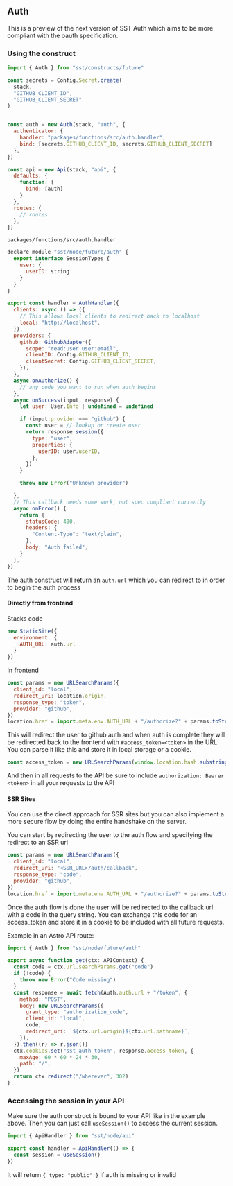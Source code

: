 ## Auth

This is a preview of the next version of SST Auth which aims to be more compliant with the oauth specification.


### Using the construct

```js
import { Auth } from "sst/constructs/future"

const secrets = Config.Secret.create(
  stack,
  "GITHUB_CLIENT_ID",
  "GITHUB_CLIENT_SECRET"
)


const auth = new Auth(stack, "auth", {
  authenticator: {
    handler: "packages/functions/src/auth.handler",
    bind: [secrets.GITHUB_CLIENT_ID, secrets.GITHUB_CLIENT_SECRET]
  },
})

const api = new Api(stack, "api", {
  defaults: {
    function: {
      bind: [auth]
    }
  },
  routes: {
    // routes
  },
})
```

`packages/functions/src/auth.handler`
```js
declare module "sst/node/future/auth" {
  export interface SessionTypes {
    user: {
      userID: string
    }
  }
}

export const handler = AuthHandler({
  clients: async () => ({
    // This allows local clients to redirect back to localhost
    local: "http://localhost",
  }),
  providers: {
    github: GithubAdapter({
      scope: "read:user user:email",
      clientID: Config.GITHUB_CLIENT_ID,
      clientSecret: Config.GITHUB_CLIENT_SECRET,
    }),
  },
  async onAuthorize() {
    // any code you want to run when auth begins
  },
  async onSuccess(input, response) {
    let user: User.Info | undefined = undefined

    if (input.provider === "github") {
      const user = // lookup or create user
      return response.session({
        type: "user",
        properties: {
          userID: user.userID,
        },
      })
    }

    throw new Error("Unknown provider")

  },
  // This callback needs some work, not spec compliant currently
  async onError() {
    return {
      statusCode: 400,
      headers: {
        "Content-Type": "text/plain",
      },
      body: "Auth failed",
    }
  },
})

```

The auth construct will return an `auth.url` which you can redirect to in order to begin the auth process

#### Directly from frontend

Stacks code
```js
new StaticSite({
  environment: {
    AUTH_URL: auth.url
  }
})
```

In frontend
```js
const params = new URLSearchParams({
  client_id: "local",
  redirect_uri: location.origin,
  response_type: "token",
  provider: "github",
})
location.href = import.meta.env.AUTH_URL + "/authorize?" + params.toString()
```

This will redirect the user to github auth and when auth is complete they will be redirected back to the frontend with `#access_token=<token>` in the URL. You can parse it like this and store it in local storage or a cookie.

```js
const access_token = new URLSearchParams(window.location.hash.substring(1)).get("access_token")
```

And then in all requests to the API be sure to include `authorization: Bearer <token>` in all your requests to the API

#### SSR Sites

You can use the direct approach for SSR sites but you can also implement a more secure flow by doing the entire handshake on the server.

You can start by redirecting the user to the auth flow and specifying the redirect to an SSR url
```js
const params = new URLSearchParams({
  client_id: "local",
  redirect_uri: "<SSR_URL>/auth/callback",
  response_type: "code",
  provider: "github",
})
location.href = import.meta.env.AUTH_URL + "/authorize?" + params.toString()
```

Once the auth flow is done the user will be redirected to the callback url with a code in the query string. You can exchange this code for an access_token and store it in a cookie to be included with all future requests.

Example in an Astro API route:
```js
import { Auth } from "sst/node/future/auth"

export async function get(ctx: APIContext) {
  const code = ctx.url.searchParams.get("code")
  if (!code) {
    throw new Error("Code missing")
  }
  const response = await fetch(Auth.auth.url + "/token", {
    method: "POST",
    body: new URLSearchParams({
      grant_type: "authorization_code",
      client_id: "local",
      code,
      redirect_uri: `${ctx.url.origin}${ctx.url.pathname}`,
    }),
  }).then((r) => r.json())
  ctx.cookies.set("sst_auth_token", response.access_token, {
    maxAge: 60 * 60 * 24 * 30,
    path: "/",
  })
  return ctx.redirect("/wherever", 302)
}
```

### Accessing the session in your API

Make sure the auth construct is bound to your API like in the example above. Then you can just call `useSession()` to access the current session.

```js
import { ApiHandler } from "sst/node/api"

export const handler = ApiHandler(() => {
  const session = useSession()
})
```

It will return `{ type: "public" }` if auth is missing or invalid
